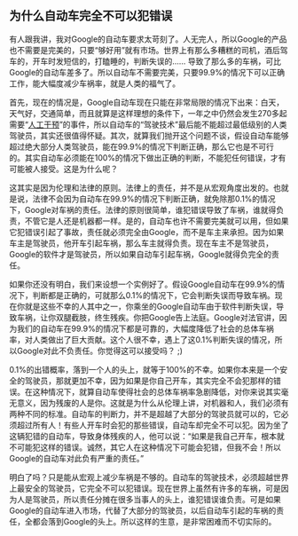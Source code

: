 <div class="inner">
<h2>为什么自动车完全不可以犯错误</h2>
<p>有人跟我讲，我对Google的自动车要求太苛刻了。人无完人，所以Google的产品也不需要是完美的，只要“够好用”就有市场。世界上有那么多糟糕的司机，酒后驾车的，开车时发短信的，打瞌睡的，判断失误的…… 导致了那么多的车祸，可比Google的自动车差多了。所以自动车不需要完美，只要99.9%的情况下可以正确工作，能大幅度减少车祸率，就是人类的福气了。</p>
<p>首先，现在的情况是，Google自动车现在只能在非常局限的情况下出来：白天，天气好，交通简单，而且就算是这样理想的条件下，一年之中仍然会发生270多起需要“<a href="http://www.forbes.com/sites/brookecrothers/2016/01/13/google-self-driving-car-failures-total-272-over-one-year-but-improvement-seen">人工干预</a>”的事件，所以自动车的“驾驶技术”最后能不能超过最低级别的人类驾驶员，其实还很值得怀疑。其次，就算我们抛开这个问题不谈，假设自动车能够超过绝大部分人类驾驶员，能在99.9%的情况下判断正确，那么它也是不可行的。其实自动车必须能在100%的情况下做出正确的判断，不能犯任何错误，才有可能被人接受。这是为什么呢？</p>
<p>这其实是因为伦理和法律的原则。法律上的责任，并不是从宏观角度出发的。也就是说，法律不会因为自动车在99.9%的情况下判断正确，就免除那0.1%的情况下，Google对车祸的责任。法律的原则很简单，谁犯错误导致了车祸，谁就得负责，不管它是人还是机器都一样。是的，自动车也许不需要完美就可以用，但如果它犯错误引起了事故，责任就必须完全由Google，而不是车主来承担。因为如果车主是驾驶员，他开车引起车祸，那么车主就得负责。现在车主不是驾驶员，Google的软件才是驾驶员，所以如果自动车引起车祸，Google就得负完全的责任。</p>
<p>如果你还没有明白，我们来设想一个实例好了。假设Google自动车在99.9%的情况下，判断都是正确的，可就那么0.1%的情况下，它会判断失误而导致车祸。现在你就是这些不幸的人其中之一，你乘坐的Google自动车由于软件判断失误，导致车祸，让你双腿截肢，终生残疾。你把Google告上法庭。Google对法官讲，因为我们的自动车在99.9%的情况下都是可靠的，大幅度降低了社会的总体车祸率，对人类做出了巨大贡献。这个人很不幸，遇上了这0.1%判断失误的情况，所以Google对此不负责任。你觉得这可以接受吗？ ;)</p>
<p>0.1%的出错概率，落到一个人的头上，就等于100%的不幸。如果你本来是一个安全的驾驶员，那就更加不幸，因为如果是你自己开车，其实完全不会犯那样的错误。在这种情况下，就算自动车使得社会的总体车祸率急剧降低，对你来说其实毫无意义，因为残废的人是你。这就是为什么从伦理上讲，对机器和人，我们必须有两种不同的标准。自动车的判断力，并不是超越了大部分的驾驶员就可以的，它必须超过所有人！有些人开车时会犯的那些错误，自动车却完全不可以犯。因为坐了这辆犯错的自动车，导致身体残疾的人，他可以说：“如果是我自己开车，根本就不可能犯这样的错误。诚然，其它人在这种情况下可能会犯错，但我不会！所以Google的自动车对此负有严重的责任。”</p>
<p>明白了吗？只是能从宏观上减少车祸是不够的。自动车的驾驶技术，必须超越世界上最安全的驾驶员，它完全不可以犯错误。现在世界上虽然有许多的车祸，可是因为人是驾驶员，所以责任分摊在很多当事人的头上，谁犯错误谁负责。可是如果Google的自动车进入市场，代替了大部分的驾驶员，以后自动车引起的车祸的责任，全都会落到Google的头上。所以这样的生意，是非常困难而不切实际的。</p>
</div>
    